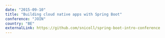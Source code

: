 ```yaml
---
date: "2015-09-10"
title: "Building cloud native apps with Spring Boot"
conference: "JOIN"
country: "BE"
externalLink: https://github.com/snicoll/spring-boot-intro-conference
---
```


